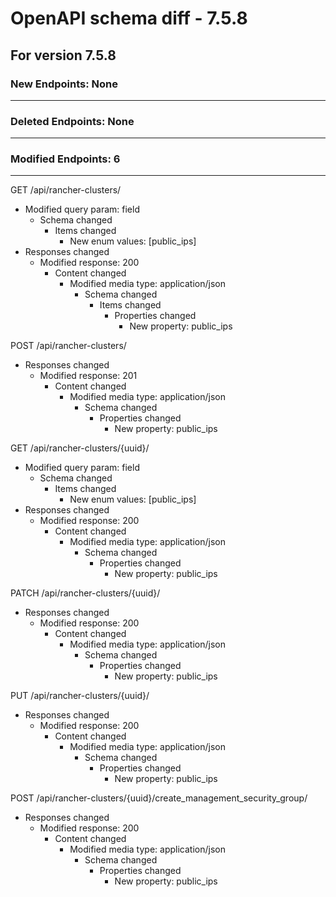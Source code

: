 # OpenAPI schema diff - 7.5.8

## For version 7.5.8

### New Endpoints: None

-----------------------

### Deleted Endpoints: None

---------------------------

### Modified Endpoints: 6

-------------------------
GET /api/rancher-clusters/

- Modified query param: field
  - Schema changed
    - Items changed
      - New enum values: [public_ips]
- Responses changed
  - Modified response: 200
    - Content changed
      - Modified media type: application/json
        - Schema changed
          - Items changed
            - Properties changed
              - New property: public_ips

POST /api/rancher-clusters/

- Responses changed
  - Modified response: 201
    - Content changed
      - Modified media type: application/json
        - Schema changed
          - Properties changed
            - New property: public_ips

GET /api/rancher-clusters/{uuid}/

- Modified query param: field
  - Schema changed
    - Items changed
      - New enum values: [public_ips]
- Responses changed
  - Modified response: 200
    - Content changed
      - Modified media type: application/json
        - Schema changed
          - Properties changed
            - New property: public_ips

PATCH /api/rancher-clusters/{uuid}/

- Responses changed
  - Modified response: 200
    - Content changed
      - Modified media type: application/json
        - Schema changed
          - Properties changed
            - New property: public_ips

PUT /api/rancher-clusters/{uuid}/

- Responses changed
  - Modified response: 200
    - Content changed
      - Modified media type: application/json
        - Schema changed
          - Properties changed
            - New property: public_ips

POST /api/rancher-clusters/{uuid}/create_management_security_group/

- Responses changed
  - Modified response: 200
    - Content changed
      - Modified media type: application/json
        - Schema changed
          - Properties changed
            - New property: public_ips
